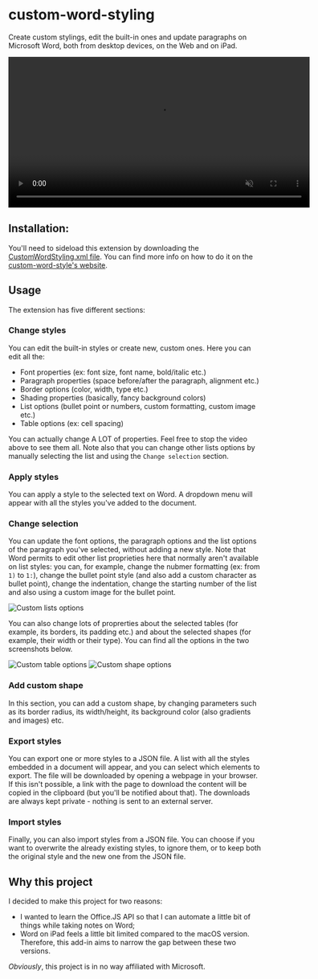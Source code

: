 # custom-word-styling

Create custom stylings, edit the built-in ones and update paragraphs on Microsoft Word, both from desktop devices, on the Web and on iPad.

<video autoplay muted height="300" src="./src/assets/PresentationVideo.mp4"></video>

## Installation:

You'll need to sideload this extension by downloading the [CustomWordStyling.xml file](./CustomWordStyling.xml). You can find more info on how to do it on the [custom-word-style's website](https://dinoosauro.github.io/custom-word-styling). 

## Usage

The extension has five different sections:

### Change styles

You can edit the built-in styles or create new, custom ones. Here you can edit all the:
- Font properties (ex: font size, font name, bold/italic etc.)
- Paragraph properties (space before/after the paragraph, alignment etc.)
- Border options (color, width, type etc.)
- Shading properties (basically, fancy background colors)
- List options (bullet point or numbers, custom formatting, custom image etc.)
- Table options (ex: cell spacing)

You can actually change A LOT of properties. Feel free to stop the video above to see them all. Note also that you can change other lists options by manually selecting the list and using the `Change selection` section.

### Apply styles
You can apply a style to the selected text on Word. A dropdown menu will appear with all the styles you've added to the document.

### Change selection

You can update the font options, the paragraph options and the list options of the paragraph you've selected, without adding a new style. Note that Word permits to edit other list proprieties here that normally aren't available on list styles: you can, for example, change the nubmer formatting (ex: from `1)` to `1:`), change the bullet point style (and also add a custom character as bullet point), change the indentation, change the starting number of the list and also using a custom image for the bullet point.

![Custom lists options](./readme_assets/custom_list_options.jpg)

You can also change lots of proprerties about the selected tables (for example, its borders, its padding etc.) and about the selected shapes (for example, their width or their type). You can find all the options in the two screenshots below.

![Custom table options](./readme_assets/custom_table_options.png)
![Custom shape options](./readme_assets/custom_shape_options.png)

### Add custom shape

In this section, you can add a custom shape, by changing parameters such as its border radius, its width/height, its background color (also gradients and images) etc.

### Export styles

You can export one or more styles to a JSON file. A list with all the styles embedded in a document will appear, and you can select which elements to export. The file will be downloaded by opening a webpage in your browser. If this isn't possible, a link with the page to download the content will be copied in the clipboard (but you'll be notified about that). The downloads are always kept private - nothing is sent to an external server.

### Import styles

Finally, you can also import styles from a JSON file. You can choose if you want to overwrite the already existing styles, to ignore them, or to keep both the original style and the new one from the JSON file.

## Why this project
I decided to make this project for two reasons:
- I wanted to learn the Office.JS API so that I can automate a little bit of things while taking notes on Word;
- Word on iPad feels a little bit limited compared to the macOS version. Therefore, this add-in aims to narrow the gap between these two versions.

_Obviously_, this project is in no way affiliated with Microsoft.